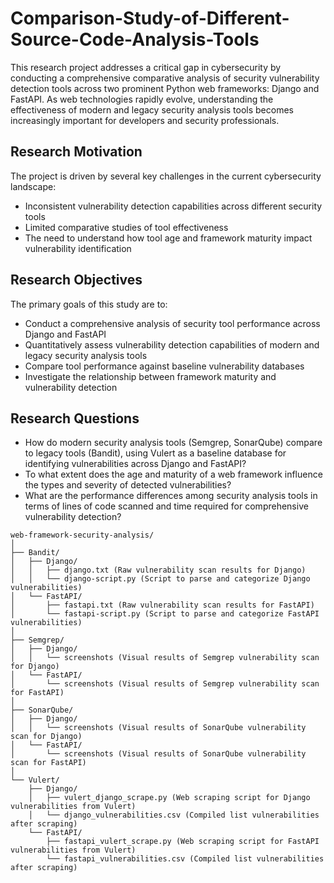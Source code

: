 # Comparison-Study-of-Different-Source-Code-Analysis-Tools

This research project addresses a critical gap in cybersecurity by conducting a comprehensive comparative analysis of security vulnerability detection tools across two prominent Python web frameworks: Django and FastAPI. As web technologies rapidly evolve, understanding the effectiveness of modern and legacy security analysis tools becomes increasingly important for developers and security professionals.

## Research Motivation
The project is driven by several key challenges in the current cybersecurity landscape:

- Inconsistent vulnerability detection capabilities across different security tools
- Limited comparative studies of tool effectiveness
- The need to understand how tool age and framework maturity impact vulnerability identification

##  Research Objectives
The primary goals of this study are to:

- Conduct a comprehensive analysis of security tool performance across Django and FastAPI
- Quantitatively assess vulnerability detection capabilities of modern and legacy security analysis tools
- Compare tool performance against baseline vulnerability databases
- Investigate the relationship between framework maturity and vulnerability detection

## Research Questions

- How do modern security analysis tools (Semgrep, SonarQube) compare to legacy tools (Bandit), using Vulert as a baseline database for identifying vulnerabilities across Django and FastAPI?
- To what extent does the age and maturity of a web framework influence the types and severity of detected vulnerabilities?
- What are the performance differences among security analysis tools in terms of lines of code scanned and time required for comprehensive vulnerability detection?

```
web-framework-security-analysis/
│
├── Bandit/
│   ├── Django/
│   │   ├── django.txt (Raw vulnerability scan results for Django)
│   │   └── django-script.py (Script to parse and categorize Django vulnerabilities)
│   └── FastAPI/
│       ├── fastapi.txt (Raw vulnerability scan results for FastAPI)
│       └── fastapi-script.py (Script to parse and categorize FastAPI vulnerabilities)
│
├── Semgrep/
│   ├── Django/
│   │   └── screenshots (Visual results of Semgrep vulnerability scan for Django)
│   └── FastAPI/
│       └── screenshots (Visual results of Semgrep vulnerability scan for FastAPI)
│
├── SonarQube/
│   ├── Django/
│   │   └── screenshots (Visual results of SonarQube vulnerability scan for Django)
│   └── FastAPI/
│       └── screenshots (Visual results of SonarQube vulnerability scan for FastAPI)
│
└── Vulert/
    ├── Django/
    │   ├── vulert_django_scrape.py (Web scraping script for Django vulnerabilities from Vulert)
    │   └── django_vulnerabilities.csv (Compiled list vulnerabilities after scraping)
    └── FastAPI/
        ├── fastapi_vulert_scrape.py (Web scraping script for FastAPI vulnerabilities from Vulert)
        └── fastapi_vulnerabilities.csv (Compiled list vulnerabilities after scraping)
```
